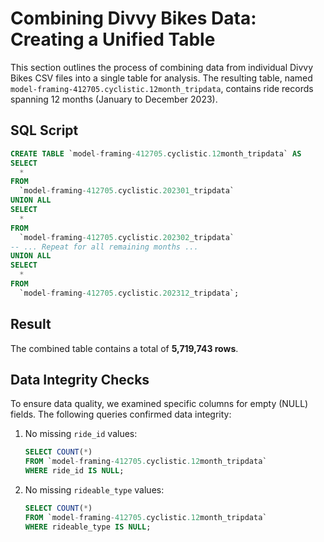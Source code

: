 # Combining Divvy Bikes Data: Creating a Unified Table

This section outlines the process of combining data from individual Divvy Bikes CSV files into a single table for analysis. The resulting table, named `model-framing-412705.cyclistic.12month_tripdata`, contains ride records spanning 12 months (January to December 2023).

## SQL Script

```sql
CREATE TABLE `model-framing-412705.cyclistic.12month_tripdata` AS
SELECT
  *
FROM
  `model-framing-412705.cyclistic.202301_tripdata`
UNION ALL
SELECT
  *
FROM
  `model-framing-412705.cyclistic.202302_tripdata`
-- ... Repeat for all remaining months ...
UNION ALL
SELECT
  *
FROM
  `model-framing-412705.cyclistic.202312_tripdata`;
```

## Result

The combined table contains a total of **5,719,743 rows**.

## Data Integrity Checks

To ensure data quality, we examined specific columns for empty (NULL) fields. The following queries confirmed data integrity:

1. No missing `ride_id` values:
   ```sql
   SELECT COUNT(*)
   FROM `model-framing-412705.cyclistic.12month_tripdata`
   WHERE ride_id IS NULL;
   ```

2. No missing `rideable_type` values:
   ```sql
   SELECT COUNT(*)
   FROM `model-framing-412705.cyclistic.12month_tripdata`
   WHERE rideable_type IS NULL;
   ```

